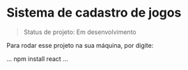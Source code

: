 # Sistema de cadastro de jogos

>Status de projeto: Em desenvolvimento

Para rodar esse projeto na sua máquina, por digite:

...
npm install react
...

